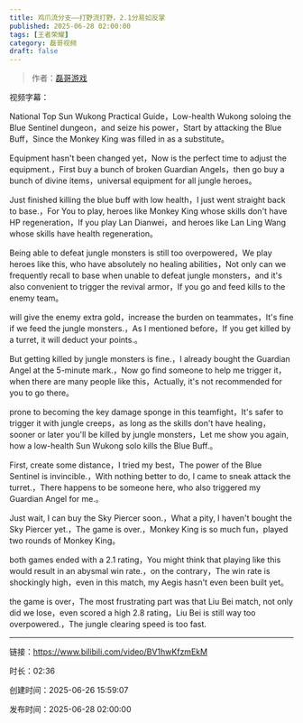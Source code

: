 ```yaml
---
title: 鸡爪流分支——打野流打野，2.1分易如反掌
published: 2025-06-28 02:00:00
tags: [王者荣耀]
category: 磊哥视频
draft: false
---
```



> 作者：[磊哥游戏](https://space.bilibili.com/268941858?spm_id_from=333.788.upinfo.head.click)

视频字幕：

National Top Sun Wukong Practical Guide，Low-health Wukong soloing the Blue Sentinel dungeon，and seize his power，Start by attacking the Blue Buff，Since the Monkey King was filled in as a substitute。

Equipment hasn't been changed yet，Now is the perfect time to adjust the equipment.，First buy a bunch of broken Guardian Angels，then go buy a bunch of divine items，universal equipment for all jungle heroes。

Just finished killing the blue buff with low health，I just went straight back to base.，For You to play, heroes like Monkey King whose skills don't have HP regeneration，If you play Lan Dianwei，and heroes like Lan Ling Wang whose skills have health regeneration。

Being able to defeat jungle monsters is still too overpowered，We play heroes like this, who have absolutely no healing abilities，Not only can we frequently recall to base when unable to defeat jungle monsters，and it's also convenient to trigger the revival armor，If you go and feed kills to the enemy team。

will give the enemy extra gold，increase the burden on teammates，It's fine if we feed the jungle monsters.，As I mentioned before，If you get killed by a turret, it will deduct your points.。

But getting killed by jungle monsters is fine.，I already bought the Guardian Angel at the 5-minute mark.，Now go find someone to help me trigger it，when there are many people like this，Actually, it's not recommended for you to go there。

prone to becoming the key damage sponge in this teamfight，It's safer to trigger it with jungle creeps，as long as the skills don't have healing，sooner or later you'll be killed by jungle monsters，Let me show you again, how a low-health Sun Wukong solo kills the Blue Buff.。

First, create some distance，I tried my best，The power of the Blue Sentinel is invincible.，With nothing better to do, I came to sneak attack the turret.，There happens to be someone here, who also triggered my Guardian Angel for me.。

Just wait, I can buy the Sky Piercer soon.，What a pity, I haven't bought the Sky Piercer yet.，The game is over.，Monkey King is so much fun，played two rounds of Monkey King。

both games ended with a 2.1 rating，You might think that playing like this would result in an abysmal win rate.，on the contrary，The win rate is shockingly high，even in this match, my Aegis hasn't even been built yet。

the game is over，The most frustrating part was that Liu Bei match, not only did we lose，even scored a high 2.8 rating，Liu Bei is still way too overpowered.，The jungle clearing speed is too fast.

---

链接：https://www.bilibili.com/video/BV1hwKfzmEkM

时长：02:36

创建时间：2025-06-26 15:59:07

发布时间：2025-06-28 02:00:00
